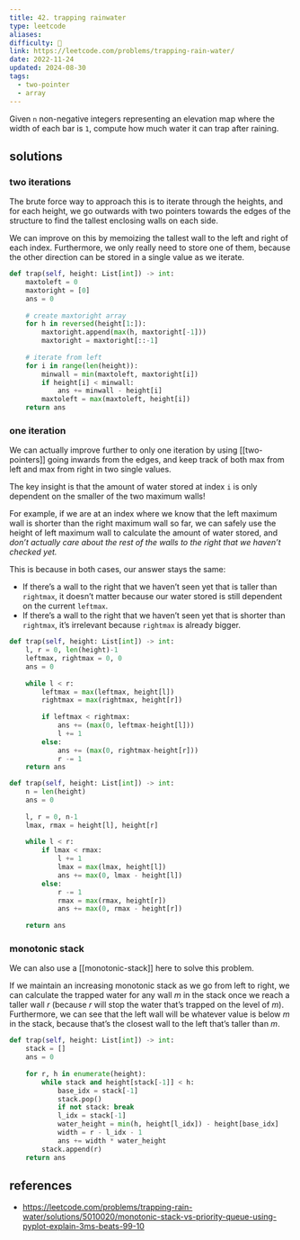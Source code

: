 ```yaml
---
title: 42. trapping rainwater
type: leetcode
aliases: 
difficulty: 🔴
link: https://leetcode.com/problems/trapping-rain-water/
date: 2022-11-24
updated: 2024-08-30
tags:
  - two-pointer
  - array
---
```


Given `n` non-negative integers representing an elevation map where the width of each bar is `1`, compute how much water it can trap after raining.

## solutions

### two iterations

The brute force way to approach this is to iterate through the heights, and for each height, we go outwards with two pointers towards the edges of the structure to find the tallest enclosing walls on each side.

We can improve on this by memoizing the tallest wall to the left and right of each index. Furthermore, we only really need to store one of them, because the other direction can be stored in a single value as we iterate.

```python
def trap(self, height: List[int]) -> int:
	maxtoleft = 0
	maxtoright = [0]
	ans = 0
	
	# create maxtoright array
	for h in reversed(height[1:]):
		maxtoright.append(max(h, maxtoright[-1]))
		maxtoright = maxtoright[::-1]
	
	# iterate from left
	for i in range(len(height)):
		minwall = min(maxtoleft, maxtoright[i])
		if height[i] < minwall:
			ans += minwall - height[i]
		maxtoleft = max(maxtoleft, height[i])
	return ans
```

### one iteration

We can actually improve further to only one iteration by using [[two-pointers]] going inwards from the edges, and keep track of both max from left and max from right in two single values.

The key insight is that the amount of water stored at index `i` is only dependent on the smaller of the two maximum walls!

For example, if we are at an index where we know that the left maximum wall is shorter than the right maximum wall so far, we can safely use the height of left maximum wall to calculate the amount of water stored, and *don’t actually care about the rest of the walls to the right that we haven’t checked yet.*

This is because in both cases, our answer stays the same:

- If there’s a wall to the right that we haven’t seen yet that is taller than `rightmax`, it doesn’t matter because our water stored is still dependent on the current `leftmax`.
- If there’s a wall to the right that we haven’t seen yet that is shorter than `rightmax`, it’s irrelevant because `rightmax` is already bigger.

```python
def trap(self, height: List[int]) -> int:
	l, r = 0, len(height)-1
	leftmax, rightmax = 0, 0
	ans = 0
	
	while l < r:
		leftmax = max(leftmax, height[l])
		rightmax = max(rightmax, height[r])
		
		if leftmax < rightmax:
			ans += (max(0, leftmax-height[l]))
			l += 1
		else:
			ans += (max(0, rightmax-height[r]))
			r -= 1
	return ans
```

```python
def trap(self, height: List[int]) -> int:
	n = len(height)
	ans = 0
	  
	l, r = 0, n-1
	lmax, rmax = height[l], height[r]
	  
	while l < r:
		if lmax < rmax:
			l += 1
			lmax = max(lmax, height[l])
			ans += max(0, lmax - height[l])
		else:
			r -= 1
			rmax = max(rmax, height[r])
			ans += max(0, rmax - height[r])
	  
	return ans
```

### monotonic stack

We can also use a [[monotonic-stack]] here to solve this problem.

If we maintain an increasing monotonic stack as we go from left to right, we can calculate the trapped water for any wall $m$ in the stack once we reach a taller wall $r$ (because $r$ will stop the water that’s trapped on the level of $m$). Furthermore, we can see that the left wall will be whatever value is below $m$ in the stack, because that’s the closest wall to the left that’s taller than $m$.

```python
def trap(self, height: List[int]) -> int:
	stack = []
	ans = 0
	  
	for r, h in enumerate(height):
		while stack and height[stack[-1]] < h:
			base_idx = stack[-1]
			stack.pop()
			if not stack: break
			l_idx = stack[-1]
			water_height = min(h, height[l_idx]) - height[base_idx]
			width = r - l_idx - 1
			ans += width * water_height
		stack.append(r)
	return ans
```

## references

- https://leetcode.com/problems/trapping-rain-water/solutions/5010020/monotonic-stack-vs-priority-queue-using-pyplot-explain-3ms-beats-99-10
